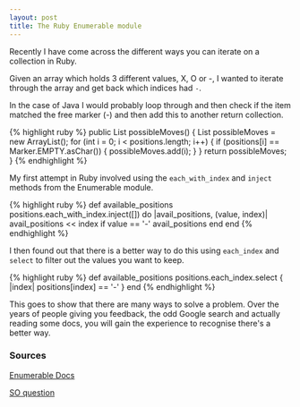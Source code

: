 ```yaml
---
layout: post
title: The Ruby Enumerable module
---
```


Recently I have come across the different ways you can iterate on a collection in Ruby.

Given an array which holds 3 different values, X, O or -, I wanted to iterate through the array and get back which indices had `-`.

In the case of Java I would probably loop through and then check if the item matched the free marker (-) and then add this to another return collection.

{% highlight ruby %}
public List<Integer> possibleMoves() {
  List<Integer> possibleMoves = new ArrayList<Integer>();
  for (int i = 0; i < positions.length; i++) {
    if (positions[i] == Marker.EMPTY.asChar()) {
     possibleMoves.add(i);
    }
  }
  return possibleMoves;
}
{% endhighlight %}

My first attempt in Ruby involved using the `each_with_index` and `inject` methods from the Enumerable module.

{% highlight ruby %}
def available_positions
  positions.each_with_index.inject([]) do |avail_positions, (value, index)|
    avail_positions << index if value == '-'
    avail_positions
  end
end
{% endhighlight %}

I then found out that there is a better way to do this using `each_index` and `select` to filter out the values you want to keep.

{% highlight ruby %}
def available_positions
  positions.each_index.select { |index| positions[index] == '-' }
end
{% endhighlight %}

This goes to show that there are many ways to solve a problem. 
Over the years of people giving you feedback, the odd Google search and actually reading some docs, you will gain the experience to recognise there's a better way.

### Sources

[Enumerable Docs][1]

[SO question][2]

[1]: http://ruby-doc.org/core-2.2.2/Enumerable.html
[2]: http://stackoverflow.com/questions/13659696/find-indices-of-elements-that-match-a-given-condition


